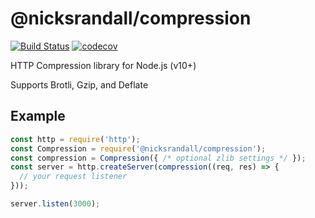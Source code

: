 # @nicksrandall/compression
[![Build Status](https://travis-ci.org/nicksrandall/compression.svg?branch=master)](https://travis-ci.org/nicksrandall/compression)
[![codecov](https://codecov.io/gh/nicksrandall/compression/branch/master/graph/badge.svg)](https://codecov.io/gh/nicksrandall/compression)

HTTP Compression library for Node.js (v10+)

Supports Brotli, Gzip, and Deflate

## Example

```js
const http = require('http');
const Compression = require('@nicksrandall/compression');
const compression = Compression({ /* optional zlib settings */ });
const server = http.createServer(compression((req, res) => {
  // your request listener
}));

server.listen(3000);
```
